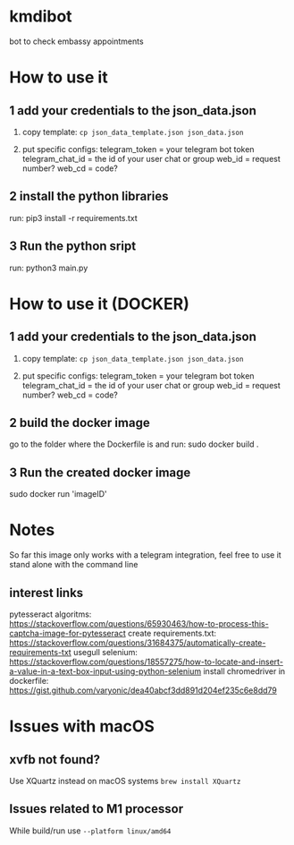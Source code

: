 # kmdibot
bot to check embassy appointments


# How to use it 

## 1 add your credentials to the json_data.json

1. copy template: `cp json_data_template.json json_data.json`

2. put specific configs:
telegram_token = your telegram bot token
telegram_chat_id = the id of your user chat or group
web_id = request number?
web_cd = code?

## 2 install the python libraries
run: pip3 install -r requirements.txt

## 3 Run the python sript
run: python3 main.py


# How to use it (DOCKER)

## 1 add your credentials to the json_data.json

1. copy template: `cp json_data_template.json json_data.json`

2. put specific configs:
telegram_token = your telegram bot token
telegram_chat_id = the id of your user chat or group
web_id = request number?
web_cd = code?
 
## 2 build the docker image

go to the folder where the Dockerfile is and run:
sudo docker build .

## 3  Run the created docker image

sudo docker run 'imageID' 


# Notes

So far this image only works with a telegram integration, feel free to use it stand alone with the command line

## interest links

pytesseract algoritms:
https://stackoverflow.com/questions/65930463/how-to-process-this-captcha-image-for-pytesseract
create requirements.txt:
https://stackoverflow.com/questions/31684375/automatically-create-requirements-txt
usegull selenium:
https://stackoverflow.com/questions/18557275/how-to-locate-and-insert-a-value-in-a-text-box-input-using-python-selenium
install chromedriver in dockerfile:
https://gist.github.com/varyonic/dea40abcf3dd891d204ef235c6e8dd79


# Issues with macOS

## xvfb not found? 

Use XQuartz instead on macOS systems
`brew install XQuartz`

## Issues related to M1 processor

While build/run use `--platform linux/amd64`
